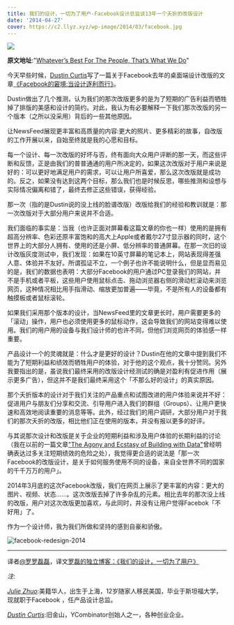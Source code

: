```yaml
---
title: 我们的设计，一切为了用户-Facebook设计总监谈13年一个夭折的改版设计
date: '2014-04-27'
cover: https://c2.llyz.xyz/wp-image/2014/03/facebook.jpg
---
```


![](https://c2.llyz.xyz/wp-image/2014/03/facebook.jpg)

**原文地址**:"[Whatever’s Best For The People, That’s What We Do](https://medium.com/p/ed75a0ee7641)"

今天早些时候，[Dustin Curtis](https://dcurt.is/facebooks-predicament)写了一篇关于Facebook去年的桌面端设计改版的文章[《Facebook的窘境:当设计逐利而行》](https://dcurt.is/facebooks-predicament)。

Dustin做出了几个推测，认为我们的那次改版更多的是为了短期的广告利益而牺牲掉了排版的美感和设计的简约。对此，我认为有必要解释一下我们那次改版的另一个版本（之所以没采用）背后的一些其他原因。

让NewsFeed展现更丰富和高质量的内容:更大的照片、更多精彩的故事，自改版的工作开展以来，自始至终就是我的心愿和目标。

每一个设计、每一次改版的好坏与否，终有面向大众用户评断的那一天，而这些评断和反馈，正是由我们的普普通通的用户所决定的，如果这次改版对于用户来说是好的：可以更好地满足用户的需求，可以让用户所喜爱，那么这次改版就是成功的。反之，如果没有达到这两个目标，那么我们也是时候反思，哪些推测和设想与实际情况偏离和错了，最终去修正这些错误，获得经验。

那一次（指的是Dustin说的没上线的脸谱改版）改版给我们的经验和教训就是：那一次改版对于大部分用户来说并不合适。

我们面临的事实是：当我（也许正面对屏幕看这篇文章的你也一样）使用的是拥有超高分辨率、色彩还原丰富饱和的高大上Apple或者戴尔27寸显示器的同时，这个世界上的大部分人拥有、使用的还是小屏、低分辨率的普通屏幕。在那一次旧的设计改版灰度测试中，我们发现：如果在10英寸屏幕的笔记本上，网站表现得差强人意、体验并不友好。所谓孤证不立，一个例子也许不能说明什么，但是显而易见的是，我们的数据也表明：大部分Facebook的用户通过PC登录我们的网站，并不是手机或者平板，这些用户使用鼠标点击、拖动浏览器右侧的滑动栏滚动来浏览网页，这种情况相比用手指滑动、缩放更加普遍——毕竟，不是所有人的设备都有触摸板或者鼠标滚轮。

如果我们采用那个版本的设计，当NewsFeed里的文章更长时，用户需要更多的「滚动」操作，用户也必须使用更多的鼠标动作，这会导致我们的网站变得难以使用。我们的用户用的设备与我们设计师的也许不同，但他们浏览网页的体验感一样重要。

产品设计一个的灵魂就是：什么才是更好的设计？Dustin在他的文章中提到我们不能为了短期利益和绩效而牺牲用户的体验，对于他的这个观点，我十分赞同。另外我要指出的是，虽说我们最终采用的改版设计经测试的确是对盈利有促进作用（展示更多广告），但这并不是我们最终采用这个「不那么好的设计」的真实原因。

那个夭折版本的设计对于我们关注的产品重点和试图改进的用户体验来说并不好：促进用户与朋友们分享和交流、引导用户进入我们的群组（Groups）、让用户更快速和高效地阅读重要的消息等等。此外，经过我们的用户调研，大部分用户对于我们的那次夭折的改版，相比他们正在使用的版本，并没有报以更多的好评。

与其说那次设计和改版是关于企业的短期利益和涉及用户体验的长期利益的讨论（我在以前的一篇文章["The Agony and Ecstasy of Building with Data"](https://medium.com/the-year-of-the-looking-glass/56215764d67c)曾经明确表达过多关注短期绩效的危险之处），我觉得更合适的说法是「那一次Facebook的改版设计，是关于如何服务使用不同的设备，来自全世界不同的国家的千千万万的用户」。

2014年3月底的这次Facebook改版，我们在网页上展示了更丰富的内容：更大的图片、视频、状态……。这次改版去掉了许多杂乱的元素。相比去年的那次没上线的改版，用户对这次改版更加喜欢，与此同时，并没有让用户觉得Facebok「不好用」了。

作为一个设计师，我为我们所做和坚持的感到自豪和骄傲。

![facebook-redesign-2014](https://c2.llyz.xyz/wp-image/2014/03/facebook-2014-redesign.png)

* * *

译者[@罗罗磊磊](https://weibo.com/foru17)，译文[罗磊的独立博客：《我们的设计，一切为了用户》](https://luolei.org/whatever-is-best-for-the-people-that-is-what-we-do-chinese-facebook-redesign-2014/)

_注_:

_[Julie Zhuo](https://www.juliezhuo.com/)_:美籍华人，出生于上海，12岁随家人移民美国，毕业于斯坦福大学，现就职于Facebook ，任产品设计总监。

_[Dustin Curtis](https://dcurt.is/)_:旧金山，YCombinator创始人之一，各种创业企业。
